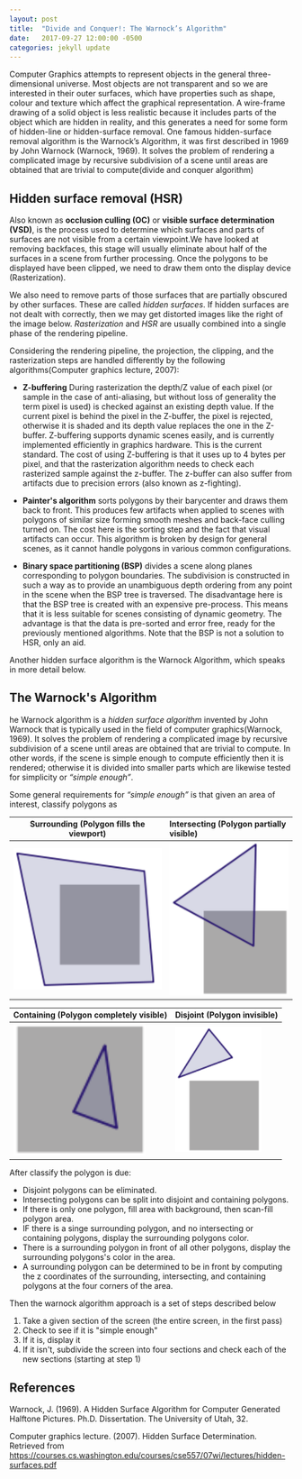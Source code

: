```yaml
---
layout: post
title:  "Divide and Conquer!: The Warnock’s Algorithm"
date:   2017-09-27 12:00:00 -0500
categories: jekyll update
---
```


Computer Graphics attempts to represent objects in the general three-dimensional universe.
Most objects are not transparent and so we are interested in their outer surfaces, which have properties such as shape,
colour and texture which affect the graphical representation.
A wire-frame drawing of a solid object is less realistic because it includes parts of the object which are hidden in reality,
and this generates a need for some form of hidden-line or hidden-surface removal. One famous hidden-surface removal algorithm is the Warnock’s Algorithm,
it was first described in 1969 by John Warnock (Warnock, 1969).
It solves the problem of rendering a complicated image by recursive subdivision of a scene until areas are obtained that are trivial to compute(divide and conquer algorithm)


## Hidden surface removal (HSR)

Also known as **occlusion culling (OC)** or **visible surface determination (VSD)**, is the process used to determine
which surfaces and parts of surfaces are not visible from a certain viewpoint.We have looked at removing backfaces,
this stage will usually eliminate about half of the surfaces in a scene from further processing.
Once the polygons to be displayed have been clipped, we need to draw them onto the display device (Rasterization).

We also need to remove parts of those surfaces that are partially obscured by other surfaces. These are called _hidden surfaces_.
If hidden surfaces are not dealt with correctly, then we may get distorted images like the right of the image below.
_Rasterization_ and _HSR_ are usually combined into a single phase of the rendering pipeline.


Considering the rendering pipeline, the projection, the clipping, and the rasterization steps are handled differently by
the following algorithms(Computer graphics lecture, 2007):

- **Z-buffering** During rasterization the depth/Z value of each pixel (or sample in the case of anti-aliasing, but without
loss of generality the term pixel is used) is checked against an existing depth value.
If the current pixel is behind the pixel in the Z-buffer, the pixel is rejected, otherwise it is shaded and its depth value replaces the one in the Z-buffer.
Z-buffering supports dynamic scenes easily, and is currently implemented efficiently in graphics hardware. This is the current standard. The cost of using Z-buffering is
that it uses up to 4 bytes per pixel, and that the rasterization algorithm needs to check each rasterized sample against the z-buffer.
The z-buffer can also suffer from artifacts due to precision errors (also known as z-fighting).


- **Painter's algorithm** sorts polygons by their barycenter and draws them back to front.
This produces few artifacts when applied to scenes with polygons of similar size forming smooth meshes and back-face culling turned on.
The cost here is the sorting step and the fact that visual artifacts can occur. This algorithm is broken by design for general scenes,
as it cannot handle polygons in various common configurations.


- **Binary space partitioning (BSP)** divides a scene along planes corresponding to polygon boundaries.
The subdivision is constructed in such a way as to provide an unambiguous depth ordering from any point in the scene when the BSP tree is traversed.
The disadvantage here is that the BSP tree is created with an expensive pre-process. This means that it is less suitable for scenes consisting of dynamic geometry.
The advantage is that the data is pre-sorted and error free, ready for the previously mentioned algorithms. Note that the BSP is not a solution to HSR, only an aid.


Another hidden surface algorithm is the Warnock Algorithm, which speaks in more detail below.


## The Warnock's Algorithm
he Warnock algorithm is a _hidden surface algorithm_ invented by John Warnock that is typically used in the field of computer graphics(Warnock, 1969).
It solves the problem of rendering a complicated image by recursive subdivision of a scene until areas are obtained that are trivial to compute.
In other words, if the scene is simple enough to compute efficiently then it is rendered;
otherwise it is divided into smaller parts which are likewise tested for simplicity or _“simple enough”_.

Some general requirements for _“simple enough”_ is that given an area of interest, classify polygons as


|Surrounding (Polygon fills the viewport)  |  Intersecting (Polygon partially visible)  |
|------------------------------------------|:-------------------------------------------|
| ![surrounding](/images/surrounding.png ) | ![intersecting](/images/intersecting.png ) |

|Containing (Polygon completely visible)   |  Disjoint (Polygon invisible)              |
|------------------------------------------|:-------------------------------------------|
| ![containing](/images/containing.png )   | ![disjoint](/images/disjoint.png )         |


After classify the polygon is due:

- Disjoint polygons can be eliminated.
- Intersecting polygons can be split into disjoint and containing polygons.
- If there is only one polygon, fill area with background, then scan-fill polygon area.
- IF there is a singe surrounding polygon, and no intersecting or containing polygons, display the surrounding polygons color.
- There is a surrounding polygon in front of all other polygons, display the surrounding polygons's color in the area.
- A surrounding polygon can be determined to be in front by computing the z coordinates of the surrounding, intersecting, and containing polygons at the four corners of the area.

Then the warnock algorithm approach is a set of steps described below
1. Take a given section of the screen (the entire screen, in the first pass)
2. Check to see if it is "simple enough"
3. If it is, display it
4. If it isn't, subdivide the screen into four sections and check each of the new sections (starting at step 1)


## References

Warnock, J. (1969). A Hidden Surface Algorithm for Computer Generated Halftone Pictures. Ph.D. Dissertation. The University of Utah, 32.

Computer graphics lecture. (2007). Hidden Surface Determination. Retrieved from https://courses.cs.washington.edu/courses/cse557/07wi/lectures/hidden-surfaces.pdf